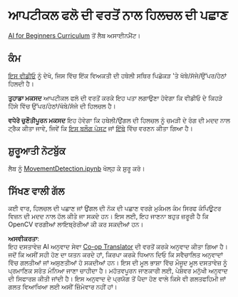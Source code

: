 <!--
CO_OP_TRANSLATOR_METADATA:
{
  "original_hash": "3d53d6409f80970f7281a45dee35328a",
  "translation_date": "2025-08-26T09:41:23+00:00",
  "source_file": "lessons/4-ComputerVision/06-IntroCV/lab/README.md",
  "language_code": "pa"
}
-->
# ਆਪਟੀਕਲ ਫਲੋ ਦੀ ਵਰਤੋਂ ਨਾਲ ਹਿਲਚਲ ਦੀ ਪਛਾਣ

[AI for Beginners Curriculum](https://aka.ms/ai-beginners) ਤੋਂ ਲੈਬ ਅਸਾਈਨਮੈਂਟ।

## ਕੰਮ

[ਇਸ ਵੀਡੀਓ](../../../../../../lessons/4-ComputerVision/06-IntroCV/lab/palm-movement.mp4) ਨੂੰ ਦੇਖੋ, ਜਿਸ ਵਿੱਚ ਇੱਕ ਵਿਅਕਤੀ ਦੀ ਹਥੇਲੀ ਸਥਿਰ ਪਿਛੋਕੜ 'ਤੇ ਖੱਬੇ/ਸੱਜੇ/ਉੱਪਰ/ਹੇਠਾਂ ਹਿਲਦੀ ਹੈ।

**ਤੁਹਾਡਾ ਮਕਸਦ** ਆਪਟੀਕਲ ਫਲੋ ਦੀ ਵਰਤੋਂ ਕਰਕੇ ਇਹ ਪਤਾ ਲਗਾਉਣਾ ਹੋਵੇਗਾ ਕਿ ਵੀਡੀਓ ਦੇ ਕਿਹੜੇ ਹਿੱਸੇ ਵਿੱਚ ਉੱਪਰ/ਹੇਠਾਂ/ਖੱਬੇ/ਸੱਜੇ ਦੀ ਹਿਲਚਲ ਹੈ।

**ਵਧੇਰੇ ਚੁਣੌਤੀਪੂਰਨ ਮਕਸਦ** ਇਹ ਹੋਵੇਗਾ ਕਿ ਹਥੇਲੀ/ਉਂਗਲ ਦੀ ਹਿਲਚਲ ਨੂੰ ਚਮੜੀ ਦੇ ਰੰਗ ਦੀ ਮਦਦ ਨਾਲ ਟ੍ਰੈਕ ਕੀਤਾ ਜਾਵੇ, ਜਿਵੇਂ ਕਿ [ਇਸ ਬਲੌਗ ਪੋਸਟ](https://dev.to/amarlearning/finger-detection-and-tracking-using-opencv-and-python-586m) ਜਾਂ [ਇੱਥੇ](http://www.benmeline.com/finger-tracking-with-opencv-and-python/) ਵਿੱਚ ਵਰਣਨ ਕੀਤਾ ਗਿਆ ਹੈ।

## ਸ਼ੁਰੂਆਤੀ ਨੋਟਬੁੱਕ

ਲੈਬ ਨੂੰ [MovementDetection.ipynb](../../../../../../lessons/4-ComputerVision/06-IntroCV/lab/MovementDetection.ipynb) ਖੋਲ੍ਹ ਕੇ ਸ਼ੁਰੂ ਕਰੋ।

## ਸਿੱਖਣ ਵਾਲੀ ਗੱਲ

ਕਈ ਵਾਰ, ਹਿਲਚਲ ਦੀ ਪਛਾਣ ਜਾਂ ਉਂਗਲ ਦੀ ਨੋਕ ਦੀ ਪਛਾਣ ਵਰਗੇ ਮੁਕੰਮਲ ਕੰਮ ਸਿਰਫ ਕੰਪਿਊਟਰ ਵਿਜ਼ਨ ਦੀ ਮਦਦ ਨਾਲ ਹੱਲ ਕੀਤੇ ਜਾ ਸਕਦੇ ਹਨ। ਇਸ ਲਈ, ਇਹ ਜਾਣਨਾ ਬਹੁਤ ਜ਼ਰੂਰੀ ਹੈ ਕਿ OpenCV ਵਰਗੀਆਂ ਲਾਇਬ੍ਰੇਰੀਆਂ ਕੀ ਕਰ ਸਕਦੀਆਂ ਹਨ।

**ਅਸਵੀਕਰਤਾ**:  
ਇਹ ਦਸਤਾਵੇਜ਼ AI ਅਨੁਵਾਦ ਸੇਵਾ [Co-op Translator](https://github.com/Azure/co-op-translator) ਦੀ ਵਰਤੋਂ ਕਰਕੇ ਅਨੁਵਾਦ ਕੀਤਾ ਗਿਆ ਹੈ। ਜਦੋਂ ਕਿ ਅਸੀਂ ਸਹੀ ਹੋਣ ਦਾ ਯਤਨ ਕਰਦੇ ਹਾਂ, ਕਿਰਪਾ ਕਰਕੇ ਧਿਆਨ ਦਿਓ ਕਿ ਸਵੈਚਾਲਿਤ ਅਨੁਵਾਦਾਂ ਵਿੱਚ ਗਲਤੀਆਂ ਜਾਂ ਅਸੁਣਤੀਆਂ ਹੋ ਸਕਦੀਆਂ ਹਨ। ਇਸ ਦੀ ਮੂਲ ਭਾਸ਼ਾ ਵਿੱਚ ਮੌਜੂਦ ਮੂਲ ਦਸਤਾਵੇਜ਼ ਨੂੰ ਪ੍ਰਮਾਣਿਕ ਸਰੋਤ ਮੰਨਿਆ ਜਾਣਾ ਚਾਹੀਦਾ ਹੈ। ਮਹੱਤਵਪੂਰਨ ਜਾਣਕਾਰੀ ਲਈ, ਪੇਸ਼ੇਵਰ ਮਨੁੱਖੀ ਅਨੁਵਾਦ ਦੀ ਸਿਫਾਰਸ਼ ਕੀਤੀ ਜਾਂਦੀ ਹੈ। ਇਸ ਅਨੁਵਾਦ ਦੇ ਪ੍ਰਯੋਗ ਤੋਂ ਪੈਦਾ ਹੋਣ ਵਾਲੇ ਕਿਸੇ ਵੀ ਗਲਤਫਹਿਮੀ ਜਾਂ ਗਲਤ ਵਿਆਖਿਆ ਲਈ ਅਸੀਂ ਜ਼ਿੰਮੇਵਾਰ ਨਹੀਂ ਹਾਂ।